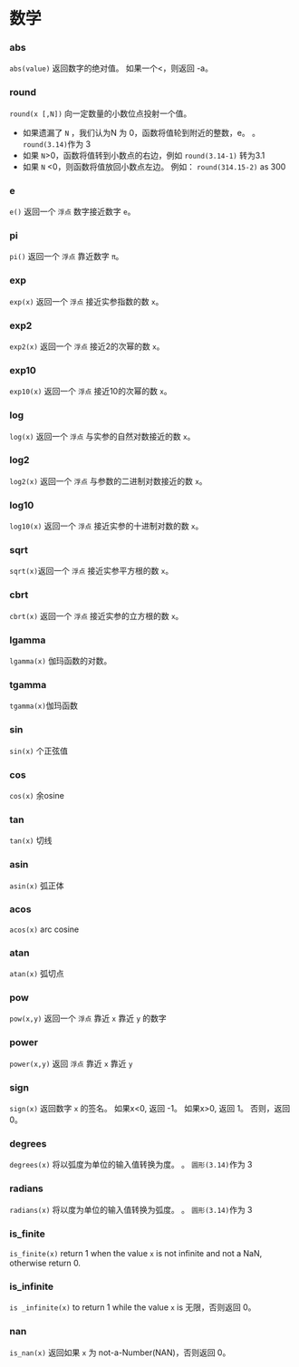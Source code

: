 # 数学

### abs

`abs(value)` 返回数字的绝对值。 如果一个<，则返回 -a。



### round

`round(x [,N])` 向一定数量的小数位点投射一个值。

* 如果遗漏了 `N` ，我们认为N 为 0，函数将值轮到附近的整数，e。 。 `round(3.14)`作为 3
* 如果 `N`>0，函数将值转到小数点的右边，例如 `round(3.14-1)` 转为3.1
* 如果 `N` <0，则函数将值放回小数点左边。 例如： `round(314.15-2)` as 300

### e

`e()` 返回一个 `浮点` 数字接近数字 `e`。



### pi

`pi()` 返回一个 `浮点` 靠近数字 `π`。



### exp

`exp(x)` 返回一个 `浮点` 接近实参指数的数 `x`。

### exp2

`exp2(x)` 返回一个 `浮点` 接近2的次幂的数 `x`。

### exp10

`exp10(x)` 返回一个 `浮点` 接近10的次幂的数 `x`。



### log

`log(x)`  返回一个 `浮点` 与实参的自然对数接近的数 `x`。

### log2

`log2(x)` 返回一个 `浮点` 与参数的二进制对数接近的数 `x`。

### log10

`log10(x)` 返回一个 `浮点` 接近实参的十进制对数的数 `x`。



### sqrt

`sqrt(x)`返回一个 `浮点` 接近实参平方根的数 `x`。



### cbrt

`cbrt(x)` 返回一个 `浮点` 接近实参的立方根的数 `x`。


### lgamma

`lgamma(x)` 伽玛函数的对数。



### tgamma

`tgamma(x)`伽玛函数


### sin

`sin(x)` 个正弦值


### cos

`cos(x)` 余osine



### tan

`tan(x)` 切线



### asin

`asin(x)` 弧正体



### acos

`acos(x)` arc cosine

### atan

`atan(x)` 弧切点



### pow

`pow(x,y)` 返回一个 `浮点` 靠近  `x` 靠近 `y` 的数字



### power

`power(x,y)`  返回 `浮点` 靠近  `x` 靠近 `y`



### sign

`sign(x)` 返回数字 `x` 的签名。 如果x<0, 返回 -1。 如果x>0, 返回 1。 否则，返回0。



### degrees

`degrees(x)` 将以弧度为单位的输入值转换为度。 。 `圆形(3.14)`作为 3

### radians

`radians(x)` 将以度为单位的输入值转换为弧度。 。 `圆形(3.14)`作为 3

### is_finite

`is_finite(x)` return 1 when the value `x` is not infinite and not a NaN, otherwise return 0.

### is_infinite

`is _infinite(x)` to return 1 while the value `x` is 无限，否则返回 0。

### nan

`is_nan(x)` 返回如果 `x` 为 not-a-Number(NAN)，否则返回 0。